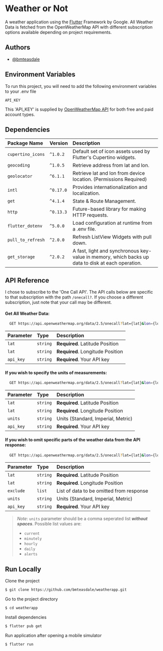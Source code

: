 
# Weather or Not

A weather application using the [Flutter](https://flutter.dev/) Framework by Google. All Weather Data is fetched from the OpenWeatherMap API with different subscription options available depending on project requirements. 

## Authors

- [@bmteasdale](https://www.github.com/bmteasdale)

  
## Environment Variables

To run this project, you will need to add the following environment variables to your .env file

`API_KEY`

This 'API_KEY' is supplied by [OpenWeatherMap API](https://openweathermap.org/api) for both free and paid account types.

  
## Dependencies

| Package Name       | Version     | Description                                                                                          |
| :----------------- | :---------- | :--------------------------------------------------------------------------------------------------- |
| `cupertino_icons`  | `^1.0.2`    |  Default set of icon assets used by Flutter's Cupertino widgets.                                     |
| `geocoding`        | `^1.0.5`    |  Retrieve address from lat and lon.                                                                  |
| `geolocator`       | `^6.1.1`    |  Retrieve lat and lon from device location. (Permissions Required)                                   |
| `intl`             | `^0.17.0`   |  Provides internationalization and localization.                                                     |
| `get`              | `^4.1.4`    |  State & Route Management.                                                                           |
| `http`             | `^0.13.3`   |  Future-based library for making HTTP requests.                                                      |
| `flutter_dotenv`   | `^5.0.0`    |  Load configuration at runtime from a .env file.                                                     |
| `pull_to_refresh`  | `^2.0.0`    |  Refresh ListView Widgets with pull down.                                                            |
| `get_storage`      | `^2.0.2`    |  A fast, light and synchronous key-value in memory, which backs up data to disk at each operation.   |


## API Reference
I chose to subscribe to the 'One Call API'. The API calls below are specific to that subscription with the path `/onecall?`. If you choose a different subscription, just note that your call may be different.

#### Get All Weather Data:

```bash
  GET https://api.openweathermap.org/data/2.5/onecall?lat={lat}&lon={lon}&appid={API key}
```

| Parameter | Type     | Description                     |
| :-------- | :------- | :------------------------------ |
| `lat`     | `string` | **Required**. Latitude Position |
| `lat`     | `string` | **Required**. Longitude Position|
| `api_key` | `string` | **Required**. Your API key      |

#### If you wish to specify the units of measurements:

```bash
  GET https://api.openweathermap.org/data/2.5/onecall?lat={lat}&lon={lon}&units={units}&appid={API key}
```

| Parameter | Type     | Description                         |
| :-------- | :------- | :---------------------------------- |
| `lat`     | `string` | **Required**. Latitude Position     |
| `lat`     | `string` | **Required**. Longitude Position    |
| `units`   | `string` |  Units (Standard, Imperial, Metric) |
| `api_key` | `string` | **Required**. Your API key          |

#### If you wish to omit specific parts of the weather data from the API response:

```bash
  GET https://api.openweathermap.org/data/2.5/onecall?lat={lat}&lon={lon}&exclude={parts}&units={units}&appid={API key}
```

| Parameter | Type     | Description                               |
| :-------- | :------- | :---------------------------------------- |
| `lat`     | `string` | **Required**. Latitude Position           |
| `lat`     | `string` | **Required**. Longitude Position          |
| `exclude` | `list`   |  List of data to be omitted from response |
| `units`   | `string` |  Units (Standard, Imperial, Metric)       |
| `api_key` | `string` | **Required**. Your API key                |
  
> *Note*: `units` parameter should be a comma seperated list ***without spaces***. Possible list values are:
> - `current`
> - `minutely`
> - `hourly`
> - `daily`
> - `alerts`  

## Run Locally

Clone the project

```bash
$ git clone https://github.com/bmteasdale/weatherapp.git
```

Go to the project directory

```bash
$ cd weatherapp
```

Install dependencies

```bash
$ flutter pub get
```

Run application after opening a mobile simulator

```bash
$ flutter run
```